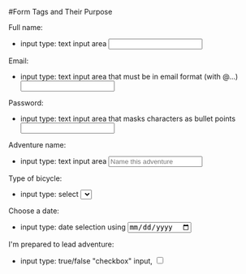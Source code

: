 #Form Tags and Their Purpose

Full name: 
  - input type: text input area <input type="text" name="fullname">

Email:
 - input type: text input area that must be in email format (with @...) <input type="email" name="email">
 
Password:
- input type: text input area that masks characters as bullet points <input type="password" name="password">

Adventure name:
 - input type: text input area <input type="text" name="adv-name" placeholder="Name this adventure">

Type of bicycle:
- input type: select <select> from predetermined options <option value="">

Choose a date:
- input type: date selection using <input type="date" name="date">

I'm prepared to lead adventure: 
- input type: true/false "checkbox" input, <input type="checkbox" name="cb-agree" value="agree">
